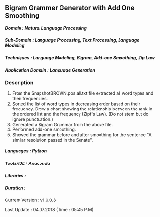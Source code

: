 ## Bigram Grammer Generator with Add One Smoothing

##### Domain             : Natural Language Processing
##### Sub-Domain         : Language Processing, Text Processing, Language Modeling
##### Techniques         : Language Modeling, Bigram, Add-one Smoothing, Zip Law
##### Application Domain : Language Generation

### Description
1. From the SnapshotBROWN.pos.all.txt file extracted all word types and their frequencies.
2. Sorted the list of word types in decreasing order based on their frequency.
Drew a chart showing the relationship between the rank in the ordered list and the frequency (Zipf's Law). (Do not stem but do ignore punctuation.)
4. Generated a Bigram Grammar from the above file.
5. Performed add-one smoothing. 
6. Showed the grammar before and after smoothing for the sentence "A similar resolution passed in the Senate".

##### Languages   : Python
##### Tools/IDE   : Anaconda
##### Libraries   : 

##### Duration    : 

Current Version : v1.0.0.3

Last Update     : 04.07.2018 (Time : 05:45 P.M)

